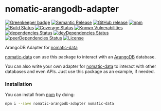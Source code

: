 # nomatic-arangodb-adapter

[![Greenkeeper badge](https://badges.greenkeeper.io/bdfoster/nomatic-arangodb-adapter.svg)](https://greenkeeper.io/)
[![Semantic Release](https://img.shields.io/badge/%20%20%F0%9F%93%A6%F0%9F%9A%80-semantic--release-e10079.svg)](https://github.com/semantic-release/semantic-release)
[![GitHub release](https://img.shields.io/github/release/bdfoster/nomatic-arangodb-adapter.svg)](https://github.com/bdfoster/nomatic-arangodb-adapter/releases)
[![npm](https://img.shields.io/npm/v/nomatic-arangodb-adapter.svg)](https://www.npmjs.com/package/nomatic-arangodb-adapter)
[![Build Status](https://travis-ci.org/bdfoster/nomatic-arangodb-adapter.svg?branch=greenkeeper%2Finitial)](https://travis-ci.org/bdfoster/nomatic-arangodb-adapter)
[![Coverage Status](https://coveralls.io/repos/github/bdfoster/nomatic-arangodb-adapter/badge.svg)](https://coveralls.io/github/bdfoster/nomatic-arangodb-adapter)
[![Known Vulnerabilities](https://snyk.io/test/github/bdfoster/nomatic-arangodb-adapter/badge.svg)](https://snyk.io/test/github/bdfoster/nomatic-arangodb-adapter)
[![dependencies Status](https://david-dm.org/bdfoster/nomatic-arangodb-adapter/status.svg)](https://david-dm.org/bdfoster/nomatic-arangodb-adapter)
[![devDependencies Status](https://david-dm.org/bdfoster/nomatic-arangodb-adapter/dev-status.svg)](https://david-dm.org/bdfoster/nomatic-arangodb-adapter?type=dev)
[![peerDependencies Status](https://david-dm.org/bdfoster/nomatic-arangodb-adapter/peer-status.svg)](https://david-dm.org/bdfoster/nomatic-arangodb-adapter?type=peer)
[![License](https://img.shields.io/github/license/bdfoster/nomatic-arangodb-adapter.svg)](https://github.com/bdfoster/nomatic-arangodb-adapter/blob/master/LICENSE)

ArangoDB Adapter for [nomatic-data](https://github.com/bdfoster/nomatic-data)

[nomatic-data](https://npmjs.com/package/nomatic-data) can use this package to interact
with an [ArangoDB](https://arangodb.com) database.

You can also write your own adapter for [nomatic-data](https://github.com/bdfoster/nomatic-data)
to interact with other databases and even APIs. Just use this package as an example, if needed. 

### Installation
You can install from [npm](https://npmjs.com/package/nomatic-arangodb-adapter) by doing:
```bash
npm i --save nomatic-arangodb-adapter nomatic-data
```
